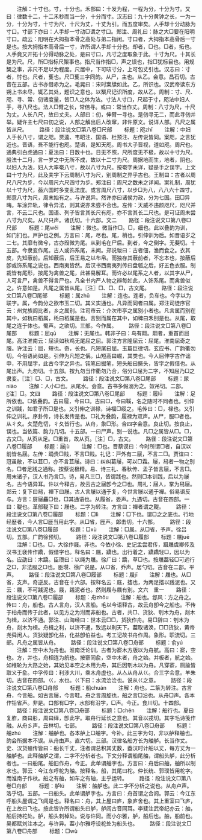 <!-- { "loadSidebar": true } -->
　　注解：十寸也。寸，十分也。禾部曰：十发为程，一程为分，十分为寸。又曰：律数十二，十二禾秒而当一分，十分而寸。汉志曰：九十分黄钟之长，一为一分，十分为寸，十寸为尺，十尺为丈，十丈为引。而五度审矣。人手却十分动脉为寸口。寸部下亦曰：人手却一寸动□谓之寸口。郑注、周礼曰：脉之大□要在阳明寸口。疏云：阳明在大拇指本骨之高处与弟二指闲。寸口者，大拇指本高骨后一寸是也。按大拇指本高骨后一寸，许所谓人手却十分也。却者，□也。□者，拓也。人手竟又开拓十分得动脉之处，是曰寸口，凡寸之度取象于此。十寸为尺。十其长是为尺。尺，所□指标尺榘事也。指尺当作指□，声之误也，指□犹标目也。用规榘之事，非尺不足以为程度。尺居中，下可晐寸分，上可包丈引也。汉志曰：寸者，忖也。尺者，蒦也。尺□蒦三字同韵。从尸，主也。从乙。会意。昌石切。古音在五部。古书亦借赤为之。毛晃曰：宋时案牍如此。乙，所识也。汉武帝读东方朔上书未尽，辄乙其处，题识之意也。以榘尺记识所度，故从乙。周制：寸、尺、咫、寻、常、仞诸度量，皆□人之体为法。寸法人寸口，尺起于寸，咫法中妇人手，寻八尺也。法人□臂之长，常倍寻。或曰：常当作丈。周制：八寸为尺，十尺为丈。人长八尺，故曰丈夫。人部曰：仞，伸臂一寻也。是仞寻无二，而此寻仞并举。疑许主七尺曰仞之说，人部之解出后人改窜，非许原文。说详人部。凡尺之属皆从尺。
　　路径：段注说文□第八卷□尺部
　　标题：咫zhǐ
　　注解：中妇人手长八寸，谓之咫。贾逵、韦昭注、国语、杜预注、左传说皆同。案咫，之言犹近也。晋语，吾不能行也咫。楚语，是知天咫。周书大子晋视，道如咫。周尺也。通典引白虎通曰：夏法曰：日数十也。日无不照，尺所度无不极，故以十寸为尺。殷法十二月，言一岁之中无所不成，故以十二寸为尺。周据地而生，地者，阴也。以妇人为法，妇人大率奄八寸，故以八寸为尺。按奄字未详，疑是手之误字。上文曰十寸为尺，此及夫字下云周制八寸为尺，别周制之异乎古也。王制曰：古者以周尺八尺为步，今以周尺六尺四寸为步。郑注曰：周尺之数未之详闻。案礼制，周犹以十寸为尺，葢六国时多变乱法度。或言周尺八寸，以步□为八，八八六十四寸。郑意八寸为尺，周末始有之。与许说异。然许亦曰诸侯力政，分为七国。田□异畮。车涂异轨，律令异法，则其说亦未尝不合也。左传：天威不违颜咫尺，咫尺并言，不云二尺也。国语、列子皆言其长尺有咫，亦不言其长二尺也。是可证周未尝八寸为尺矣。从尺只声。诸氏切。十六部。文二
　　路径：段注说文□第八卷□尺部
　　标题：尾wěi
　　注解：微也。微当作□。□，细也。此以叠韵为训，如门扪也。戸护也之例。方言曰：尾，尽也。尾，梢也。引伸训为后。如晋语岁之二七。其靡有微兮，古亦叚微为尾。从到毛在尸后。到者，今之倒字。无斐切。十五部。今隶变作尾。古人或饰系尾，未闻。郑说韨曰：古者佃，渔而食之。衣其皮，先知蔽前。后知蔽后，后王易之以布帛。而独存其蔽前者，不忘本也，按蔽后卽或饰系尾之说也。西南夷皆然。后汉书西南夷列传曰盘瓠之后，好五色衣服。制裁皆有尾形，按尾为禽兽之尾，此甚易解耳。而许必以尾系之人者，以其字从尸，人可言尸，禽兽不得言尸也。凡全书内严人物之辨每如此，人饰系尾。而禽兽似之。许意如是。凡尾之属皆从尾。〖注〗□、□、□，古文尾。
　　路径：段注说文□第八卷□尾部
　　标题：属zhǔ
　　注解：连也。连者，负车也。今字以为联字。属，今韵分之欲市玉二切。其义实通也。凡异而同者曰属。郑注司徒序官云：州党族闾比者，乡之属别。注司市云：介次市亭之属别小者也。凡言属而别在其中，如秔曰稻属，秏曰稻属是也。言别而属在其中，如稗曰禾别是也。从尾，取尾之连于体也。蜀声。之欲切。三部。今作属。
　　路径：段注说文□第八卷□尾部
　　标题：屈qū
　　注解：无尾也。韩非子曰：鸟有翢。翢者，重首而屈尾。高注淮南云：屈读如秋鸡无尾屈之屈。郭注方言隆屈云：屈尾。淮南屈奇之服。许注云：屈，短也。奇，长也。凡短尾曰屈。玉篇巨律切。玄应书、广韵衢勿切。今俗语尚如是。引伸为凡短之偁。山短高曰崛，其类也。今人屈伸字古作诎申，不用屈字，此古今字之异也。钝笔曰掘笔，短头船曰撅头，皆字之假借也。从尾出声。九勿切。十五部。按九勿当作衢勿乃合，俗分□屈为二字，不知屈乃□之隶变。〖注〗□、□，古文。
　　路径：段注说文□第八卷□尾部
　　标题：尿niào
　　注解：人小□也。从尾水。会意。古书多假溺为之。奴吊切。二部。〖注〗□。文四
　　路径：段注说文□第八卷□尾部
　　标题：履lǚ
　　注解：足所依也。□依叠韵。古曰屦，今曰□。古曰□，今曰鞵，名之随时不同者也。引伸之训践，如君子所□是也。又引伸之训禄，诗福□绥之。毛传曰：□，禄也。又引伸之训礼。序卦传，诗长发传是也。□礼为叠韵，履禄为双声。从尸，服□者也。从彳夊。夂楚危切，彳夂皆行也。从舟，象□形。合四字会意。良止切。按良止，误也。当依篇、韵力几切。十五部。一曰尸声。别一说也。凡□之属皆从□。□，古文□。从页从足。□重首，故从页。〖注〗□，古文。
　　路径：段注说文□第八卷□履部
　　标题：屦jù
　　注解：□也。晋蔡谟曰：今时所谓□者，自汉以前皆名屦。左传：踊贵□贱，不言□贱。礼记：戸外有二屦，不言二□。贾谊曰：冠虽敝，不以苴□，亦不言苴屦。诗曰：纠纠葛屦，可以□霜。屦，舄者一物之别名，□者足践之通称。按蔡说极精。易、诗三礼、春秋传、孟子皆言屦，不言□。周末诸子，汉人书乃言□。诗，易凡三□，皆谓践也。然则□本训践，后以为屦名，古今语异耳。许以今释古，故云古之屦卽今之□也。周礼：屦人，掌为舄屦。郑云：复下曰舄，襌下曰屦。古人言屦以通于复，今世言屦以通于襌。俗易语反与。方言：屝屦麤□也，□其通语也。从履省，娄声。九遇切。古音在四部。一曰：鞮也。革部鞮下曰：屦也。二字为转注。方言曰：襌者谓之鞮。
　　路径：段注说文□第八卷□履部
　　标题：□lì
　　注解：□下也。谓□之之底也。行地经歴者，今人言□歴当用此字。从□省，歴声。郞击切。十六部。
　　路径：段注说文□第八卷□履部
　　标题：□xù
　　注解：□属。从□省，予声。徐吕切。五部。广韵徐预切。
　　路径：段注说文□第八卷□履部
　　标题：屩juē
　　注解：□也。□，大徐作屐。非也。今依小徐、史记孟尝君传，蹑屩虞卿传及汉书王褎传作蹻，假借字也。释名曰：屩，蹻也。出行着之，蹻蹻轻□，因以为名。应劭曰：木蹻。臣瓒曰：以绳为屩。徐广曰：蹻，草□也。按屩葢轻□可远行之□，非法服之□也。臣瓒、徐广说是。从□省，乔声。居勺切。古音在二部。平声。
　　路径：段注说文□第八卷□履部
　　标题：屐jī
　　注解：屩也。从□省，支声。奇逆反。古音在十六部。按释名云：屐，搘也，为两足搘以践泥也。又云：屩，不可践泥也。屐，践泥者也。然则屐与屩有别。文六　重一
　　路径：段注说文□第八卷□履部
　　标题：舟zhōu
　　注解：船也。邶风：方之舟之。传曰：舟，船也。古人言舟，汉人言船。毛以今语释古，故云舟卽今之船也。不传于柏舟而传于此者，以见方之为泭而非船也。古者，共□、货狄、刳木为舟，剡木为楫，以济不通。郭注、山海经曰：世本云□□，货狄作舟。易□辞曰：刳木为舟，剡木为楫。舟楫之利，以济不通，致远以利天下。葢取诸涣，□□货狄，黄帝尧舜闲人。货狄疑卽化益，化益卽伯益也。考工记故书舟作周。象形。职流切。三部。凡舟之属皆从舟。
　　路径：段注说文□第八卷□舟部
　　标题：俞yú
　　注解：空中木为舟也。淮南泛论训，古者为窬木方版以为舟航。高曰：窬，空也。方，并也，舟相连为航也。按窬同兪，空中木者，舟之始。并板者，航之始。如椎轮为大路之始，其始见本空之木用为舟，其后因刳木以为舟。凡穿窬，厕牏皆取义于兪。中孚传曰：利涉大川，乘木舟虚也。从亼从舟从巜。合三字会意。羊朱切。古音在四部。巜，水也。巜下曰：水流浍浍也。说从巜之意。
　　路径：段注说文□第八卷□舟部
　　标题：船chuán
　　注解：舟也。二篆为转注。古言舟，今言船。如古言屦，今言鞋。舟之言周旋也，船之言□沿也。从舟□声。各本作铅省声。非是。口部有□字，水部有沿字，□声。今正。食川切。十四部。
　　路径：段注说文□第八卷□舟部
　　标题：□chēn
　　注解：船行也。夏曰复胙，商曰肜，周曰绎，卽此字。取舟行延长之意也。其音以戎切。其字毛诗笺作融。从舟彡声。丑林切。七部。
　　路径：段注说文□第八卷□舟部
　　标题：舳zhú
　　注解：舳舻也。各本舻上□舳字。今补。此三字为句，非以舻释舳也。韵会所据本不误。从舟由声。直六切。三部。汉律名船方长为舳舻。长当作丈。史、汉货殖传皆曰：船长千丈，注者谓总积其丈数，葢汉时计船以丈，每方丈为一舳舻也。此释舳舻之谓，二字不分析者也。下文分释谓船尾舳，谓船头舻，此分析者也。一曰船尾。船旧作舟，今正。此单谓舳字也。方言曰：舟后曰舳，舳所以制水也。郭云：今江东呼柁为舳。按释名，船，其尾曰柁。仲长统、郭璞皆用柁字。而淮南子作杕。船之有舳，如车之有轴，主乎运转。
　　路径：段注说文□第八卷□舟部
　　标题：舻lú
　　注解：舳舻也。此二字不分析之说也。从舟卢声。洛乎切。五部。一曰船头。此单谓舻字也。方言曰：舟首谓之合闾。郭云：今江东呼船头屋谓之飞闾是也。释名曰：舟，其上屋曰庐，象庐舍也。其上重室曰飞庐，在上故曰飞也。按此皆许所谓船头曰舻，舻闾古音同耳。李斐注武帝纪亦云：舳，船后持柁处。舻，船头刺棹处。说与许同。而小尔雅，舻，船后也。舳，船前也。吴都赋刘注本之。与许异。葢小尔雅呼设柁处为船头也。
　　路径：段注说文□第八卷□舟部
　　标题：□wù
